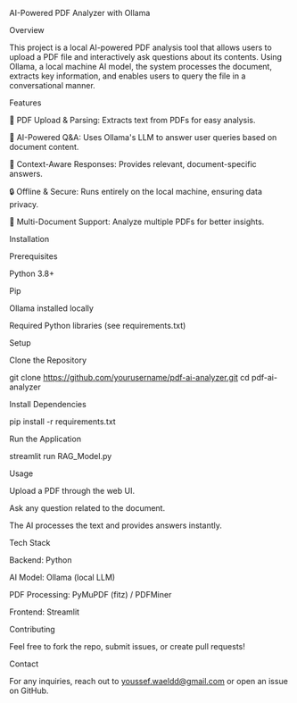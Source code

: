 AI-Powered PDF Analyzer with Ollama

Overview

This project is a local AI-powered PDF analysis tool that allows users to upload a PDF file and interactively ask questions about its contents. Using Ollama, a local machine AI model, the system processes the document, extracts key information, and enables users to query the file in a conversational manner.

Features

📄 PDF Upload & Parsing: Extracts text from PDFs for easy analysis.

🤖 AI-Powered Q&A: Uses Ollama's LLM to answer user queries based on document content.

🧠 Context-Aware Responses: Provides relevant, document-specific answers.

🔒 Offline & Secure: Runs entirely on the local machine, ensuring data privacy.

📂 Multi-Document Support: Analyze multiple PDFs for better insights.

Installation

Prerequisites

Python 3.8+

Pip

Ollama installed locally

Required Python libraries (see requirements.txt)

Setup

Clone the Repository

git clone https://github.com/yourusername/pdf-ai-analyzer.git
cd pdf-ai-analyzer

Install Dependencies

pip install -r requirements.txt

Run the Application

streamlit run RAG_Model.py

Usage

Upload a PDF through the web UI.

Ask any question related to the document.

The AI processes the text and provides answers instantly.

Tech Stack

Backend: Python

AI Model: Ollama (local LLM)

PDF Processing: PyMuPDF (fitz) / PDFMiner

Frontend: Streamlit

Contributing

Feel free to fork the repo, submit issues, or create pull requests!

Contact

For any inquiries, reach out to youssef.waeldd@gmail.com or open an issue on GitHub.

